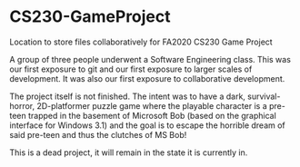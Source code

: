 # CS230-GameProject
Location to store files collaboratively for FA2020 CS230 Game Project

A group of three people underwent a Software Engineering class.
This was our first exposure to git and our first exposure to larger scales of development.
It was also our first exposure to collaborative development.

The project itself is not finished. The intent was to have a dark, survival-horror, 2D-platformer puzzle game where the playable character is a pre-teen trapped in the basement of Microsoft Bob (based on the graphical interface for Windows 3.1) and the goal is to escape the horrible dream of said pre-teen and thus the clutches of MS Bob!

This is a dead project, it will remain in the state it is currently in.
